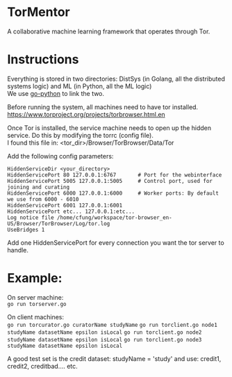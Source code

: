 # TorMentor
A collaborative machine learning framework that operates through Tor.

# Instructions
Everything is stored in two directories: DistSys (in Golang, all the distributed systems logic) and ML (in Python, all the ML logic)  
We use [go-python](https://github.com/sbinet/go-python) to link the two.

Before running the system, all machines need to have tor installed.   
https://www.torproject.org/projects/torbrowser.html.en

Once Tor is installed, the service machine needs to open up the hidden service. Do this by modifying the torrc (config file).  
I found this file in: <tor_dir>/Browser/TorBrowser/Data/Tor

Add the following config parameters:
```
HiddenServiceDir <your_directory>  
HiddenServicePort 80 127.0.0.1:6767       # Port for the webinterface
HiddenServicePort 5005 127.0.0.1:5005     # Control port, used for joining and curating
HiddenServicePort 6000 127.0.0.1:6000     # Worker ports: By default we use from 6000 - 6010
HiddenServicePort 6001 127.0.0.1:6001  
HiddenServicePort etc... 127.0.0.1:etc...    
Log notice file /home/cfung/workspace/tor-browser_en-US/Browser/TorBrowser/Log/tor.log  
UseBridges 1
```
Add one HiddenServicePort for every connection you want the tor server to handle.

# Example:
On server machine:  
`go run torserver.go`

On client machines:  
`go run torcurator.go curatorName studyName`
`go run torclient.go node1 studyName datasetName epsilon isLocal`
`go run torclient.go node2 studyName datasetName epsilon isLocal`
`go run torclient.go node3 studyName datasetName epsilon isLocal`

A good test set is the credit dataset: 
studyName = 'study'
and use: credit1, credit2, creditbad.... etc.
